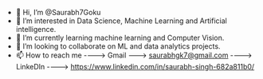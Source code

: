 - 👋 Hi, I’m @Saurabh7Goku
- 👀 I’m interested in Data Science, Machine Learning and Artificial intelligence.
- 🌱 I’m currently learning machine learning and Computer Vision. 
- 💞️ I’m looking to collaborate on ML and data analytics projects.
- 📫 How to reach me ----> Gmail ---> saurabhgk7@gmail.com
                      ----> LinkeDIn ----> https://www.linkedin.com/in/saurabh-singh-682a811b0/
<!---
Saurabh7Goku/Saurabh7Goku is a ✨ special ✨ repository because its `README.md` (this file) appears on your GitHub profile.
You can click the Preview link to take a look at your changes.
--->
